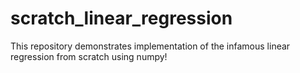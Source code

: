 # scratch_linear_regression
This repository demonstrates implementation of the infamous linear regression from scratch using numpy!
